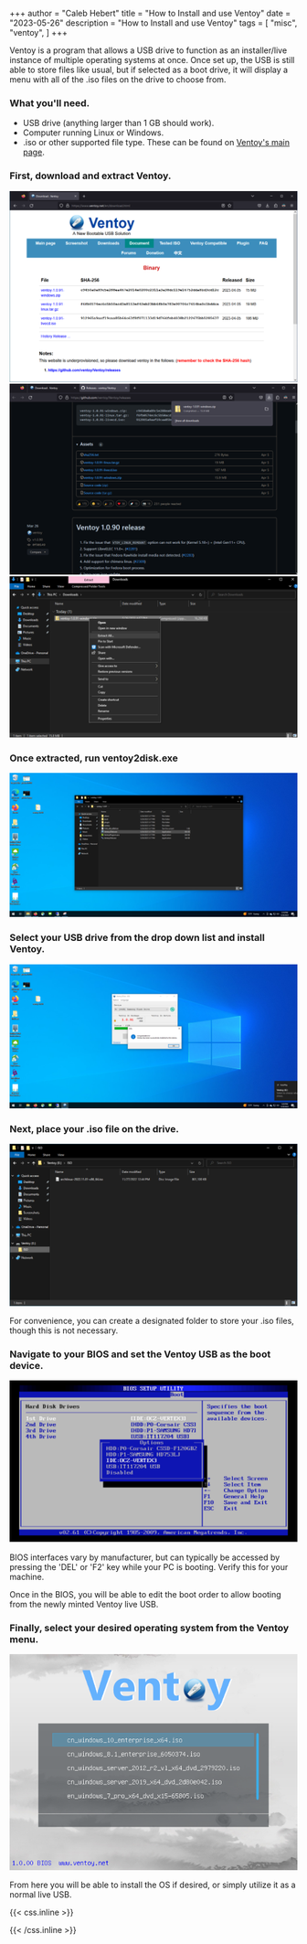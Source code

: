 +++
author = "Caleb Hebert"
title = "How to Install and use Ventoy"
date = "2023-05-26"
description = "How to Install and use Ventoy"
tags = [
    "misc",
    "ventoy",
]
+++

Ventoy is a program that allows a USB drive to function as an installer/live instance of multiple operating systems at once. Once set up, the USB is still able to store files like usual, but if selected as a boot drive, it will display a menu with all of the .iso files on the drive to choose from.

<!-- ![A building](/images/building.png " ") -->

### What you'll need.
- USB drive (anything larger than 1 GB should work).
- Computer running Linux or Windows.
- .iso or other supported file type. These can be found on [Ventoy's main page](https://www.ventoy.net/en/index.html).


### First, download and extract Ventoy.
![Ventoy home page.](/images/howto_ventoy/picture1.png " ") 
![Ventoy home page.](/images/howto_ventoy/picture2.png " ") 
![Ventoy home page.](/images/howto_ventoy/picture3.png " ") 

### Once extracted, run ventoy2disk.exe
![Ventoy home page.](/images/howto_ventoy/picture4.png " ") 

### Select your USB drive from the drop down list and install Ventoy.
![Ventoy home page.](/images/howto_ventoy/picture6.png " ") 

### Next, place your .iso file on the drive.
![Ventoy home page.](/images/howto_ventoy/picture7.png " ") 

For convenience, you can create a designated folder to store your .iso files, though this is not necessary.

### Navigate to your BIOS and set the Ventoy USB as the boot device.
![Ventoy home page.](/images/howto_ventoy/bios_boot_selection.png " ") 

BIOS interfaces vary by manufacturer, but can typically be accessed by pressing the 'DEL' or 'F2' key while your PC is booting. Verify this for your machine.

Once in the BIOS, you will be able to edit the boot order to allow booting from the newly minted Ventoy live USB.

### Finally, select your desired operating system from the Ventoy menu. 
![Ventoy home page.](/images/howto_ventoy/ventoy_menu.png " ") 

From here you will be able to install the OS if desired, or simply utilize it as a normal live USB.

{{< css.inline >}}
<style>
.canon { background: white; width: 100%; height: auto; }
</style>
{{< /css.inline >}}
